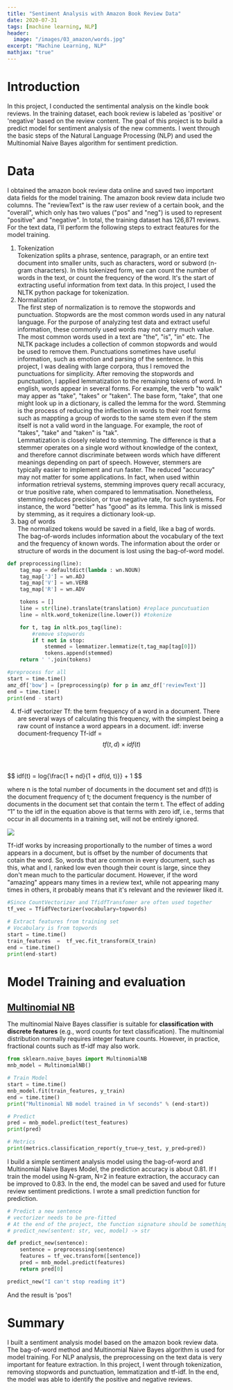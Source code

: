 ```yaml
---
title: "Sentiment Analysis with Amazon Book Review Data"
date: 2020-07-31
tags: [machine learning, NLP]
header:
  image: "/images/03_amazon/words.jpg"
excerpt: "Machine Learning, NLP"
mathjax: "true"
---
```

# Introduction
In this project, I conducted the sentimental analysis on the kindle book reviews. In the training dataset, each book review is labeled as 'positive' or 'negative' based on the review content. The goal of this project is to build a predict model for sentiment analysis of the new comments. I went through the basic steps of the Natural Language Processing (NLP) and used the Multinomial Naive Bayes algorithm for sentiment prediction.

# Data
I obtained the amazon book review data online and saved two important data fields for the model training. The amazon book review data include two columns. The "reviewText" is the raw user review of a certain book, and the "overall", which only has two values ("pos" and "neg") is used to represent "positive" and "negative". In total, the training dataset has 126,871 reviews. For the text data, I'll perform the following steps to extract features for the model training.
1. Tokenization<br>
Tokenization splits a phrase, sentence, paragraph, or an entire text document into smaller units, such as characters, word or subword (n-gram characters). In this tokenized form, we can count the number of words in the text, or count the frequency of the word. It's the start of extracting useful information from text data. In this project, I used the NLTK python package for tokenization.<br>
2. Normalization<br>
The first step of normalization is to remove the stopwords and punctuation. Stopwords are the most common words used in any natural language. For the purpose of analyzing test data and extract useful information, these commonly used words may not carry much value. The most common words used in a text are "the", "is", "in" etc. The NLTK package includes a collection of common stopwords and would be used to remove them. Punctuations sometimes have useful information, such as emotion and parsing of the sentence. In this project, I was dealing with large corpora, thus I removed the punctuations for simplicity.
After removing the stopwords and punctuation, I applied lemmatization to the remaining tokens of word. In english, words appear in several forms. For example, the verb "to walk" may apper as "take", "takes" or "taken". The base form, "take", that one might look up in a dictionary, is called the lemma for the word. Stemming is the process of reducing the inflection in words to their root forms such as mappting a group of words to the same stem even if the stem itself is not a valid word in the language. For example, the root of "takes", "take" and "taken" is "tak".<br>
Lemmatization is closely related to stemming. The difference is that a stemmer operates on a single word without knowledge of the context, and therefore cannot discriminate between words which have different meanings depending on part of speech. However, stemmers are typically easier to implement and run faster. The reduced "accuracy" may not matter for some applications. In fact, when used within information retrieval systems, stemming improves query recall accuracy, or true positive rate, when compared to lemmatisation. Nonetheless, stemming reduces precision, or true negative rate, for such systems. For instance, the word "better" has "good" as its lemma. This link is missed by stemming, as it requires a dictionary look-up.
3. bag of words<br>
The normalized tokens would be saved in a field, like a bag of words. The bag-of-words includes information about the vocabulary of the text and the frequency of known words. The information about the order or structure of words in the document is lost using the bag-of-word model.

```python
def preprocessing(line):
    tag_map = defaultdict(lambda : wn.NOUN)
    tag_map['J'] = wn.ADJ
    tag_map['V'] = wn.VERB
    tag_map['R'] = wn.ADV

    tokens = []
    line = str(line).translate(translation) #replace puncutuation
    line = nltk.word_tokenize(line.lower()) #tokenize

    for t, tag in nltk.pos_tag(line):
        #remove stopwords
        if t not in stop:
            stemmed = lemmatizer.lemmatize(t,tag_map[tag[0]])
            tokens.append(stemmed)
    return ' '.join(tokens)

#preprocess for all
start = time.time()
amz_df['bow'] = [preprocessing(p) for p in amz_df['reviewText']]
end = time.time()
print(end - start)  
```
4. tf-idf vectorizer
Tf: the term frequency of a word in a document. There are several ways of calculating this frequency, with the simplest being a raw count of instance a word appears in a document.
idf: inverse document-frequency
Tf-idf = $$tf(t,d) \times idf(t)$$<br>
<br>
$$
idf(t) = log{\frac{1 + nd}{1 + df(d, t)}} + 1
$$
<br>

where n is the total number of documents in the document set and df(t) is the document frequency of t; the document frequency is the number of documents in the document set that contain the term t. The effect of adding “1” to the idf in the equation above is that terms with zero idf, i.e., terms that occur in all documents in a training set, will not be entirely ignored.<br>

![](http://www.onemathematicalcat.org/Math/Algebra_II_obj/Graphics/log_base_gt1.gif)

Tf-idf works by increasing proportionally to the number of times a word appears in a document, but is offset by the number of documents that cotain the word. So, words that are common in every document, such as this, what and I, ranked low even though their count is large, since they don't mean much to the particular document. However, if the word "amazing" appears many times in a review text, while not appearing many times in others, it probably means that it's relevant and the reviewer liked it.

```python
#Since CountVectorizer and TfidfTransfomer are often used together
tf_vec = TfidfVectorizer(vocabulary=topwords)

# Extract features from training set
# Vocabulary is from topwords
start = time.time()
train_features  =  tf_vec.fit_transform(X_train)
end = time.time()
print(end-start)  
```

# Model Training and evaluation
## [Multinomial NB](http://scikit-learn.org/stable/modules/generated/sklearn.naive_bayes.MultinomialNB.html)

The multinomial Naive Bayes classifier is suitable for **classification with discrete features** (e.g., word counts for text classification). The multinomial distribution normally requires integer feature counts. However, in practice, fractional counts such as tf-idf may also work.
```python
from sklearn.naive_bayes import MultinomialNB
mnb_model = MultinomialNB()

# Train Model
start = time.time()
mnb_model.fit(train_features, y_train)
end = time.time()
print("Multinomial NB model trained in %f seconds" % (end-start))

# Predict
pred = mnb_model.predict(test_features)
print(pred)

# Metrics
print(metrics.classification_report(y_true=y_test, y_pred=pred))
```

I build a simple sentiment analysis model using the bag-of-word and Multinomial Naive Bayes Model, the prediction accuracy is about 0.81. If I train the model using N-gram, N=2 in feature extraction, the accuracy can be improved to 0.83. In the end, the model can be saved and used for future review sentiment predictions. I wrote a small prediction function for prediction.

```python
# Predict a new sentence
# vectorizer needs to be pre-fitted
# At the end of the project, the function signature should be something like:
# predict_new(sentent: str, vec, model) -> str

def predict_new(sentence):
    sentence = preprocessing(sentence)
    features = tf_vec.transform([sentence])
    pred = mnb_model.predict(features)
    return pred[0]

predict_new("I can't stop reading it")    
```
And the result is 'pos'!

# Summary
I built a sentiment analysis model based on the amazon book review data. The bag-of-word method and Multinomial Naive Bayes algorithm is used for model training. For NLP analysis, the preprocessing on the text data is very important for feature extraction. In this project, I went through tokenization, removing stopwords and punctuation, lemmatization and tf-idf. In the end, the model was able to identify the positive and negative reviews.

